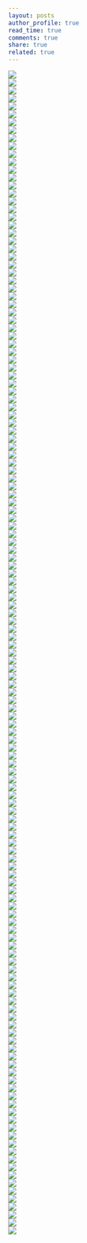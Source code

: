 ```yaml
---
layout: posts
author_profile: true
read_time: true
comments: true
share: true
related: true
---
```


<div class="slick-container">
    <div><img src="/assets/images/container_6/IMG_20200415_100520.jpg" /></div>
    <div><img src="/assets/images/container_6/IMG_20200417_195528.jpg" /></div>
    <div><img src="/assets/images/container_6/IMG_20200417_200758.jpg" /></div>
    <div><img src="/assets/images/container_6/IMG_20200417_200956.jpg" /></div>
    <div><img src="/assets/images/container_6/IMG_20200417_211202.jpg" /></div>
    <div><img src="/assets/images/container_6/IMG_20200417_211221.jpg" /></div>
    <div><img src="/assets/images/container_6/IMG_20200417_211302.jpg" /></div>
    <div><img src="/assets/images/container_6/IMG_20200417_212749.jpg" /></div>
    <div><img src="/assets/images/container_6/IMG_20200418_150547.jpg" /></div>
    <div><img src="/assets/images/container_6/IMG_20200418_162817.jpg" /></div>
    <div><img src="/assets/images/container_6/IMG_20200418_163201.jpg" /></div>
    <div><img src="/assets/images/container_6/IMG_20200419_115019.jpg" /></div>
    <div><img src="/assets/images/container_6/IMG_20200419_130652.jpg" /></div>
    <div><img src="/assets/images/container_6/IMG_20200419_132703.jpg" /></div>
    <div><img src="/assets/images/container_6/IMG_20200419_150015.jpg" /></div>
    <div><img src="/assets/images/container_6/IMG_20200419_153816.jpg" /></div>
    <div><img src="/assets/images/container_6/IMG_20200419_154037.jpg" /></div>
    <div><img src="/assets/images/container_6/IMG_20200419_182632.jpg" /></div>
    <div><img src="/assets/images/container_6/IMG_20200419_204655.jpg" /></div>
    <div><img src="/assets/images/container_6/IMG_20200420_201506.jpg" /></div>
    <div><img src="/assets/images/container_6/IMG_20200420_201515.jpg" /></div>
    <div><img src="/assets/images/container_6/IMG_20200420_224344.jpg" /></div>
    <div><img src="/assets/images/container_6/IMG_20200420_224403.jpg" /></div>
    <div><img src="/assets/images/container_6/IMG_20200420_224419.jpg" /></div>
    <div><img src="/assets/images/container_6/IMG_20200421_020407.jpg" /></div>
    <div><img src="/assets/images/container_6/IMG_20200421_020422.jpg" /></div>
    <div><img src="/assets/images/container_6/IMG_20200421_020451.jpg" /></div>
    <div><img src="/assets/images/container_6/IMG_20200421_023035.jpg" /></div>
    <div><img src="/assets/images/container_6/IMG_20200421_023049.jpg" /></div>
    <div><img src="/assets/images/container_6/IMG_20200421_224441.jpg" /></div>
    <div><img src="/assets/images/container_6/IMG_20200421_224449.jpg" /></div>
    <div><img src="/assets/images/container_6/IMG_20200421_224600.jpg" /></div>
    <div><img src="/assets/images/container_6/IMG_20200421_233846.jpg" /></div>
    <div><img src="/assets/images/container_6/IMG_20200421_233901.jpg" /></div>
    <div><img src="/assets/images/container_6/IMG_20200422_131701.jpg" /></div>
    <div><img src="/assets/images/container_6/IMG_20200422_131720.jpg" /></div>
    <div><img src="/assets/images/container_6/IMG_20200422_161700.jpg" /></div>
    <div><img src="/assets/images/container_6/IMG_20200422_180339.jpg" /></div>
    <div><img src="/assets/images/container_6/IMG_20200422_180347.jpg" /></div>
    <div><img src="/assets/images/container_6/IMG_20200423_175552.jpg" /></div>
    <div><img src="/assets/images/container_6/IMG_20200423_175607.jpg" /></div>
    <div><img src="/assets/images/container_6/IMG_20200423_190621.jpg" /></div>
    <div><img src="/assets/images/container_6/IMG_20200423_210140.jpg" /></div>
    <div><img src="/assets/images/container_6/IMG_20200424_073859.jpg" /></div>
    <div><img src="/assets/images/container_6/IMG_20200424_092344.jpg" /></div>
    <div><img src="/assets/images/container_6/IMG_20200424_092402.jpg" /></div>
    <div><img src="/assets/images/container_6/IMG_20200424_122831.jpg" /></div>
    <div><img src="/assets/images/container_6/IMG_20200424_122842.jpg" /></div>
    <div><img src="/assets/images/container_6/IMG_20200424_144152.jpg" /></div>
    <div><img src="/assets/images/container_6/IMG_20200424_153739.jpg" /></div>
    <div><img src="/assets/images/container_6/IMG_20200426_002012.jpg" /></div>
    <div><img src="/assets/images/container_6/IMG_20200426_002030.jpg" /></div>
    <div><img src="/assets/images/container_6/IMG_20200426_002154.jpg" /></div>
    <div><img src="/assets/images/container_6/IMG_20200426_053740.jpg" /></div>
    <div><img src="/assets/images/container_6/IMG_20200426_053752.jpg" /></div>
    <div><img src="/assets/images/container_6/IMG_20200426_060302.jpg" /></div>
    <div><img src="/assets/images/container_6/IMG_20200426_060322.jpg" /></div>
    <div><img src="/assets/images/container_6/IMG_20200426_085332.jpg" /></div>
    <div><img src="/assets/images/container_6/IMG_20200426_103842.jpg" /></div>
    <div><img src="/assets/images/container_6/IMG_20200426_125528.jpg" /></div>
    <div><img src="/assets/images/container_6/IMG_20200427_195024.jpg" /></div>
    <div><img src="/assets/images/container_6/IMG_20200427_195108.jpg" /></div>
    <div><img src="/assets/images/container_6/IMG_20200427_202510.jpg" /></div>
    <div><img src="/assets/images/container_6/IMG_20200427_203749.jpg" /></div>
    <div><img src="/assets/images/container_6/IMG_20200428_172718.jpg" /></div>
    <div><img src="/assets/images/container_6/IMG_20200428_180851.jpg" /></div>
    <div><img src="/assets/images/container_6/IMG_20200428_181843.jpg" /></div>
    <div><img src="/assets/images/container_6/IMG_20200428_182514.jpg" /></div>
    <div><img src="/assets/images/container_6/IMG_20200428_200323.jpg" /></div>
    <div><img src="/assets/images/container_6/IMG_20200428_200830.jpg" /></div>
    <div><img src="/assets/images/container_6/IMG_20200428_212809.jpg" /></div>
    <div><img src="/assets/images/container_6/IMG_20200429_020702.jpg" /></div>
    <div><img src="/assets/images/container_6/IMG_20200429_020938.jpg" /></div>
    <div><img src="/assets/images/container_6/IMG_20200429_023348.jpg" /></div>
    <div><img src="/assets/images/container_6/IMG_20200429_030119.jpg" /></div>
    <div><img src="/assets/images/container_6/IMG_20200429_030155.jpg" /></div>
    <div><img src="/assets/images/container_6/IMG_20200429_030428.jpg" /></div>
    <div><img src="/assets/images/container_6/IMG_20200429_030546.jpg" /></div>
    <div><img src="/assets/images/container_6/IMG_20200429_194633.jpg" /></div>
    <div><img src="/assets/images/container_6/IMG_20200429_223228.jpg" /></div>
    <div><img src="/assets/images/container_6/IMG_20200429_234241.jpg" /></div>
    <div><img src="/assets/images/container_6/IMG_20200429_234251.jpg" /></div>
    <div><img src="/assets/images/container_6/IMG_20200429_234301.jpg" /></div>
    <div><img src="/assets/images/container_6/IMG_20200430_003935.jpg" /></div>
    <div><img src="/assets/images/container_6/IMG_20200430_004221.jpg" /></div>
    <div><img src="/assets/images/container_6/IMG_20200430_043142.jpg" /></div>
    <div><img src="/assets/images/container_6/IMG_20200430_043215.jpg" /></div>
    <div><img src="/assets/images/container_6/IMG_20200430_043230.jpg" /></div>
    <div><img src="/assets/images/container_6/IMG_20200430_043259.jpg" /></div>
    <div><img src="/assets/images/container_6/IMG_20200430_044621.jpg" /></div>
    <div><img src="/assets/images/container_6/IMG_20200430_060927.jpg" /></div>
    <div><img src="/assets/images/container_6/IMG_20200430_061338.jpg" /></div>
    <div><img src="/assets/images/container_6/IMG_20200430_132524.jpg" /></div>
    <div><img src="/assets/images/container_6/IMG_20200430_132535.jpg" /></div>
    <div><img src="/assets/images/container_6/IMG_20200430_132559.jpg" /></div>
    <div><img src="/assets/images/container_6/IMG_20200430_132650.jpg" /></div>
    <div><img src="/assets/images/container_6/IMG_20200430_165311.jpg" /></div>
    <div><img src="/assets/images/container_6/IMG_20200430_165330.jpg" /></div>
    <div><img src="/assets/images/container_6/IMG_20200430_230626.jpg" /></div>
    <div><img src="/assets/images/container_6/IMG_20200502_113658.jpg" /></div>
    <div><img src="/assets/images/container_6/IMG_20200502_113833.jpg" /></div>
    <div><img src="/assets/images/container_6/IMG_20200503_182825.jpg" /></div>
    <div><img src="/assets/images/container_6/IMG_20200503_182845.jpg" /></div>
    <div><img src="/assets/images/container_6/IMG_20200503_182853.jpg" /></div>
    <div><img src="/assets/images/container_6/IMG_20200503_182911.jpg" /></div>
    <div><img src="/assets/images/container_6/IMG_20200503_183334.jpg" /></div>
    <div><img src="/assets/images/container_6/IMG_20200503_183344.jpg" /></div>
    <div><img src="/assets/images/container_6/IMG_20200504_025201.jpg" /></div>
    <div><img src="/assets/images/container_6/IMG_20200504_025213.jpg" /></div>
    <div><img src="/assets/images/container_6/IMG_20200504_025813.jpg" /></div>
    <div><img src="/assets/images/container_6/IMG_20200504_025848.jpg" /></div>
    <div><img src="/assets/images/container_6/IMG_20200504_055240.jpg" /></div>
    <div><img src="/assets/images/container_6/IMG_20200504_055255.jpg" /></div>
    <div><img src="/assets/images/container_6/IMG_20200504_190147.jpg" /></div>
    <div><img src="/assets/images/container_6/IMG_20200504_200340.jpg" /></div>
    <div><img src="/assets/images/container_6/IMG_20200504_200451.jpg" /></div>
    <div><img src="/assets/images/container_6/IMG_20200504_200857.jpg" /></div>
    <div><img src="/assets/images/container_6/IMG_20200505_151353.jpg" /></div>
    <div><img src="/assets/images/container_6/IMG_20200505_194628.jpg" /></div>
    <div><img src="/assets/images/container_6/IMG_20200505_194710.jpg" /></div>
    <div><img src="/assets/images/container_6/IMG_20200505_235719.jpg" /></div>
    <div><img src="/assets/images/container_6/IMG_20200505_235835.jpg" /></div>
    <div><img src="/assets/images/container_6/IMG_20200506_012928.jpg" /></div>
    <div><img src="/assets/images/container_6/IMG_20200506_125332.jpg" /></div>
    <div><img src="/assets/images/container_6/IMG_20200506_204607.jpg" /></div>
    <div><img src="/assets/images/container_6/IMG_20200506_204611.jpg" /></div>
    <div><img src="/assets/images/container_6/IMG_20200506_204645.jpg" /></div>
    <div><img src="/assets/images/container_6/IMG_20200507_010205.jpg" /></div>
    <div><img src="/assets/images/container_6/IMG_20200507_203549.jpg" /></div>
    <div><img src="/assets/images/container_6/IMG_20200507_203749.jpg" /></div>
    <div><img src="/assets/images/container_6/IMG_20200507_213248.jpg" /></div>
    <div><img src="/assets/images/container_6/IMG_20200509_222728.jpg" /></div>
    <div><img src="/assets/images/container_6/IMG_20200511_193709.jpg" /></div>
    <div><img src="/assets/images/container_6/IMG_20200515_201858.jpg" /></div>
    <div><img src="/assets/images/container_6/IMG_20200515_201915.jpg" /></div>
    <div><img src="/assets/images/container_6/IMG_20200515_204125.jpg" /></div>
    <div><img src="/assets/images/container_6/IMG_20200516_160607.jpg" /></div>
    <div><img src="/assets/images/container_6/IMG_20200516_160617.jpg" /></div>
    <div><img src="/assets/images/container_6/IMG_20200516_160622.jpg" /></div>
    <div><img src="/assets/images/container_6/IMG_20200516_164109.jpg" /></div>
    <div><img src="/assets/images/container_6/IMG_20200518_162217.jpg" /></div>
    <div><img src="/assets/images/container_6/IMG_20200518_162221.jpg" /></div>
    <div><img src="/assets/images/container_6/IMG_20200518_162226.jpg" /></div>
    <div><img src="/assets/images/container_6/IMG_20200518_162230.jpg" /></div>
    <div><img src="/assets/images/container_6/IMG_20200518_163129.jpg" /></div>
    <div><img src="/assets/images/container_6/IMG_20200518_163634.jpg" /></div>
    <div><img src="/assets/images/container_6/IMG_20200518_192114.jpg" /></div>
</div>
